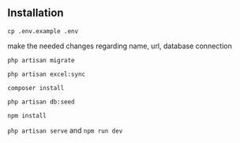 
## Installation

`cp .env.example .env`

make the needed changes regarding name, url, database connection

`php artisan migrate`

`php artisan excel:sync`

`composer install`

`php artisan db:seed`

`npm install`

`php artisan serve` and `npm run dev`
